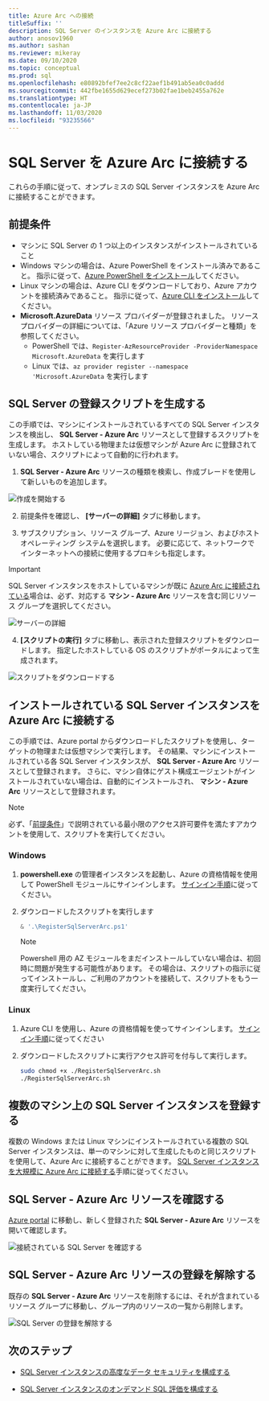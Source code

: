 ```yaml
---
title: Azure Arc への接続
titleSuffix: ''
description: SQL Server のインスタンスを Azure Arc に接続する
author: anosov1960
ms.author: sashan
ms.reviewer: mikeray
ms.date: 09/10/2020
ms.topic: conceptual
ms.prod: sql
ms.openlocfilehash: e80892bfef7ee2c8cf22aef1b491ab5ea0c0addd
ms.sourcegitcommit: 442fbe1655d629ecef273b02fae1beb2455a762e
ms.translationtype: HT
ms.contentlocale: ja-JP
ms.lasthandoff: 11/03/2020
ms.locfileid: "93235566"
---
```

# <a name="connect-your-sql-server-to-azure-arc"></a>SQL Server を Azure Arc に接続する

これらの手順に従って、オンプレミスの SQL Server インスタンスを Azure Arc に接続することができます。

## <a name="prerequisites"></a>前提条件

* マシンに SQL Server の 1 つ以上のインスタンスがインストールされていること
* Windows マシンの場合は、Azure PowerShell をインストール済みであること。 指示に従って、[Azure PowerShell をインストール](/powershell/azure/install-az-ps)してください。
* Linux マシンの場合は、Azure CLI をダウンロードしており、Azure アカウントを接続済みであること。 指示に従って、[Azure CLI をインストール](/cli/azure/install-azure-cli-apt)してください。
* **Microsoft.AzureData** リソース プロバイダーが登録されました。 リソース プロバイダーの詳細については、「Azure リソース プロバイダーと種類」を参照してください。
    * PowerShell では、`Register-AzResourceProvider -ProviderNamespace Microsoft.AzureData` を実行します
    * Linux では、`az provider register --namespace 'Microsoft.AzureData` を実行します



## <a name="generate-a-registration-script-for-sql-server"></a>SQL Server の登録スクリプトを生成する

この手順では、マシンにインストールされているすべての SQL Server インスタンスを検出し、 __SQL Server - Azure Arc__ リソースとして登録するスクリプトを生成します。 ホストしている物理または仮想マシンが Azure Arc に登録されていない場合、スクリプトによって自動的に行われます。

1. __SQL Server - Azure Arc__ リソースの種類を検索し、作成ブレードを使用して新しいものを追加します。

![作成を開始する](media/join/start-creation-of-sql-server-azure-arc-resource.png)
    
2. 前提条件を確認し、 **[サーバーの詳細]** タブに移動します。  

3. サブスクリプション、リソース グループ、Azure リージョン、およびホスト オペレーティング システムを選択します。 必要に応じて、ネットワークでインターネットへの接続に使用するプロキシも指定します。

> [!IMPORTANT]
> SQL Server インスタンスをホストしているマシンが既に [Azure Arc に接続されている](/azure/azure-arc/servers/onboard-portal)場合は、必ず、対応する __マシン - Azure Arc__ リソースを含む同じリソース グループを選択してください。

![サーバーの詳細](media/join/server-details-sql-server-azure-arc.png)

4. **[スクリプトの実行]** タブに移動し、表示された登録スクリプトをダウンロードします。 指定したホストしている OS のスクリプトがポータルによって生成されます。

![スクリプトをダウンロードする](media/join/download-script-sql-server-azure-arc.png)

## <a name="connect-the-installed-sql-server-instances-to-azure-arc"></a>インストールされている SQL Server インスタンスを Azure Arc に接続する

この手順では、Azure portal からダウンロードしたスクリプトを使用し、ターゲットの物理または仮想マシンで実行します。 その結果、マシンにインストールされている各 SQL Server インスタンスが、 __SQL Server - Azure Arc__ リソースとして登録されます。 さらに、マシン自体にゲスト構成エージェントがインストールされていない場合は、自動的にインストールされ、 __マシン - Azure Arc__ リソースとして登録されます。

> [!NOTE]
> 必ず、「[前提条件](overview.md#prerequisites)」で説明されている最小限のアクセス許可要件を満たすアカウントを使用して、スクリプトを実行してください。

### <a name="windows"></a>Windows

1. __powershell.exe__ の管理者インスタンスを起動し、Azure の資格情報を使用して PowerShell モジュールにサインインします。 [サインイン手順](/powershell/azure/install-az-ps#sign-in)に従ってください。

2. ダウンロードしたスクリプトを実行します

   ```powershell
   & '.\RegisterSqlServerArc.ps1'
   ```

   > [!NOTE]
   > Powershell 用の AZ モジュールをまだインストールしていない場合は、初回時に問題が発生する可能性があります。 その場合は、スクリプトの指示に従ってインストールし、ご利用のアカウントを接続して、スクリプトをもう一度実行してください。

### <a name="linux"></a>Linux

1. Azure CLI を使用し、Azure の資格情報を使ってサインインします。 [サインイン手順](/cli/azure/authenticate-azure-cli)に従ってください

2. ダウンロードしたスクリプトに実行アクセス許可を付与して実行します。

   ```bash
   sudo chmod +x ./RegisterSqlServerArc.sh
   ./RegisterSqlServerArc.sh
   ```

## <a name="register-sql-server-instances-on-multiple-machines"></a>複数のマシン上の SQL Server インスタンスを登録する

複数の Windows または Linux マシンにインストールされている複数の SQL Server インスタンスは、単一のマシンに対して生成したものと同じスクリプトを使用して、Azure Arc に接続することができます。 [SQL Server インスタンスを大規模に Azure Arc に接続する](connect-at-scale.md)手順に従ってください。

## <a name="validate-the-sql-server---azure-arc-resources"></a>SQL Server - Azure Arc リソースを確認する

[Azure portal](https://ms.portal.azure.com/#home) に移動し、新しく登録された __SQL Server - Azure Arc__ リソースを開いて確認します。

![接続されている SQL Server を確認する ](media/join/validate-sql-server-azure-arc.png)

## <a name="un-register-the-sql-server---azure-arc-resources"></a>SQL Server - Azure Arc リソースの登録を解除する

既存の __SQL Server - Azure Arc__ リソースを削除するには、それが含まれているリソース グループに移動し、グループ内のリソースの一覧から削除します。

![SQL Server の登録を解除する](media/join/delete-sql-server-azure-arc.png)

## <a name="next-steps"></a>次のステップ

* [SQL Server インスタンスの高度なデータ セキュリティを構成する](configure-advanced-data-security.md)

* [SQL Server インスタンスのオンデマンド SQL 評価を構成する](assess.md)